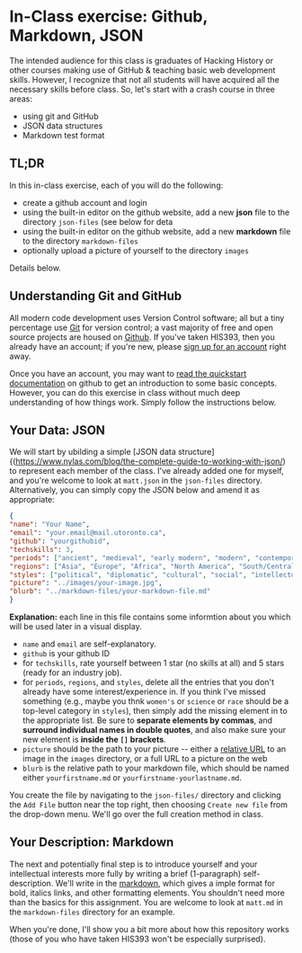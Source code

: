 # In-Class exercise: Github, Markdown, JSON
The intended audience for this class is graduates of Hacking History or other courses making use of GitHub & teaching basic web development skills. However, I recognize that not all students will have acquired all the necessary skills before class. So, let's start with a crash course in three areas:

- using git and GitHub
- JSON data structures
- Markdown test format

## TL;DR
In this in-class exercise, each of you will do the following:
- create a github account and login
- using the built-in editor on the github website, add a new **json** file to the directory `json-files` (see below for deta
- using the built-in editor on the github website, add a new **markdown** file to the directory `markdown-files`
- optionally upload a picture of yourself to the directory `images`

Details below.


## Understanding Git and GitHub
All modern code development uses Version Control software; all but a tiny percentage use [Git](https://www.freecodecamp.org/news/what-is-git-and-how-to-use-it-c341b049ae61/) for version control; a vast majority of free and open source projects are housed on [Github](https://github.com/). If you've taken HIS393, then you already have an account; if you're new, please [sign up for an account](https://github.com/signup) right away.  

Once you have an account, you may want to [read the quickstart documentation](https://docs.github.com/en/get-started/quickstart) on github to get an introduction to some basic concepts. However, you can do this exercise in class without much deep understanding of how things work. Simply follow the instructions below. 

## Your Data: JSON
We will start by ubilding a simple [JSON data structure]{(https://www.nylas.com/blog/the-complete-guide-to-working-with-json/) to represent each member of the class. I've already added one for myself, and you're welcome to look at `matt.json` in the `json-files` directory. Alternatively, you can simply copy the JSON below and amend it as appropriate:

``` json
{
"name": "Your Name",
"email": "your.email@mail.utoronto.ca",
"github": "yourgithubid",
"techskills": 3,
"periods": ["ancient", "medieval", "early modern", "modern", "contemporary"],
"regions": ["Asia", "Europe", "Africa", "North America", "South/Central America", "Oceania"],
"styles": ["political", "diplomatic", "cultural", "social", "intellectual", "economic"],
"picture": "../images/your-image.jpg",
"blurb": "../markdown-files/your-markdown-file.md"
}
```

**Explanation:** each line in this file contains some informtion about you which will be used later in a visual display. 
- `name` and `email` are self-explanatory.
- `github` is your github ID 
- for `techskills`, rate yourself between 1 star (no skills at all) and 5 stars (ready for an industry job). 
- for `periods`, `regions`, and `styles`, delete all the entries that you don't already have some interest/experience in. If you think I've missed something (e.g., maybe you thnk `women's` or `science` or `race`  should be a top-level category in `styles`), then simply add the missing element in to the appropriate list.  Be sure to **separate elements by commas**, and **surround individual names in double quotes**, and also make sure your new element is **inside the `[]` brackets**. 
- `picture` should be the path to your picture -- either a [relative URL](https://www.w3.org/TR/WD-html40-970917/htmlweb.html#h-5.1.2) to an image in the `images` directory, or a full URL to a picture on the web 
- `blurb` is the relative path to your markdown file, which should be named either `yourfirstname.md` or `yourfirstname-yourlastname.md`. 

You create the file by navigating to the `json-files/` directory and clicking the `Add File` button near the top right, then choosing `Create new file` from the drop-down menu. We'll go over the full creation method in class. 

## Your Description: Markdown

The next and potentially final step is to introduce yourself and your intellectual interests more fully by writing a brief (1-paragraph) self-description. We'll write in the [markdown](https://docs.github.com/en/github/writing-on-github/getting-started-with-writing-and-formatting-on-github/basic-writing-and-formatting-syntax), which gives a imple format for bold, italics links, and other formatting elements. You shouldn't need more than the basics for this assignment.  You are welcome to look at `matt.md` in the `markdown-files` directory for an example.  

When you're done, I'll show you a bit more about how this repository works (those of you who have taken HIS393 won't be especially surprised). 
